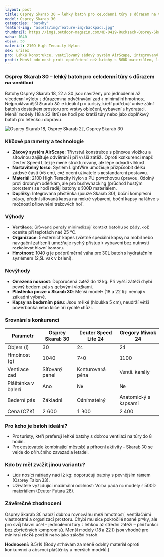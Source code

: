 ```yaml
---
layout: post
title: Osprey Skarab 30 – lehký batoh pro celodenní túry s důrazem na ventilaci
model: Osprey Skarab 30
categories: "batohy"
feature-img: "assets/img/feature-img/backpack.jpg"
thumbnail: https://img1.outdoor-magazin.com/OD-0419-Rucksack-Osprey-Skarab-30-Skimmer-28-png--169FullWidth-876401ca-1442187.png
vaha: 1040
objem: 30
material: 210D High Tenacity Nylon
sex: unisex
pro: Lehká konstrukce, ventilovaný zádový systém AirScape, integrovaný pláštěnka, variabilní organizace.
proti: Menší odolnost proti opotřebení než batohy s 500D materiálem, limitovaná nosnost pro těžké náklady.
---
```


### Osprey Skarab 30 – lehký batoh pro celodenní túry s důrazem na ventilaci
Batohy Osprey Skarab 18, 22 a 30 jsou navrženy pro jednodenní až vícedenní výlety s důrazem na odvětrávání zad a minimální hmotnost. Nejprodávanější Skarab 30 je ideální pro turisty, kteří potřebují univerzální batoh s dostatkem prostoru pro vrstvy oblečení, vybavení a hydrataci. Menší modely (18 a 22 litrů) se hodí pro kratší túry nebo jako doplňkový batoh pro leteckou dopravu. 

![Osprey Skarab 18, Osprey Skarab 22, Osprey Skarab 30](https://res.cloudinary.com/dvwv5cne3/image/fetch/w_auto,h_450,c_fill,g_auto,f_auto,q_auto/https://img1.outdoor-magazin.com/OD-0419-Rucksack-Osprey-Skarab-30-Skimmer-28-png--169FullWidth-876401ca-1442187.png)

### Klíčové parametry a technologie
- **Zádový systém AirScape**: Třívrstvá konstrukce s pěnovou vložkou a síťovinou zajišťuje odvětrání i při vyšší zátěži. Oproti konkurenci (např. Deuter Speed Lite) je méně strukturovaný, ale lépe odvádí vlhkost.
- **Nastavitelný torso**: Systém LightWire umožňuje přizpůsobit délku zádové části (±5 cm), což ocení uživatelé s nestandardní postavou.
- **Materiál**: 210D High Tenacity Nylon s PU povrchovou úpravou. Odolný proti drobným oděrkám, ale pro bushwhacking (průchod hustým porostem) se hodí raději batohy s 500D materiálem.
- **Doplňky**: Integrovaná pláštěnka (pouze Skarab 30), boční kompresní pásky, přední síťovaná kapsa na mokré vybavení, boční kapsy na láhve s možností připevnění trekových holí.

### Výhody
- **Ventilace**: Síťované panely minimalizují kontakt batohu se zády, což oceníte při teplotách nad 25 °C.
- **Organizace**: 5 externích kapes (včetně speciální kapsy na mobil nebo navigační zařízení) umožňuje rychlý přístup k vybavení bez nutnosti rozbalovat hlavní komoru.
- **Hmotnost**: 1040 g je podprůměrná váha pro 30L batoh s hydratačním systémem (2,5L vak v balení).

### Nevýhody
- **Omezená nosnost**: Doporučená zátěž do 12 kg. Při vyšší zátěži chybí pevný bederní pás s gelovými vložkami.
- **Pláštěnka pouze u Skarab 30**: Menší modely (18 a 22 l) ji nemají v základní výbavě.
- **Kapsy na bederním pásu**: Jsou mělké (hloubka 5 cm), neudrží větší powerbanka nebo klíče při rychlé chůzi.

### Srovnání s konkurencí
| Parametr           | Osprey Skarab 30 | Deuter Speed Lite 24 | Gregory Miwok 24     |
|---------------------|------------------|-----------------------|-----------------------|
| Objem (l)           | 30               | 24                    | 24                    |
| Hmotnost (g)        | 1040             | 740                   | 1100                  |
| Ventilace zad       | Síťovaný panel   | Konturovaná pěna      | Ventil. kanály        |
| Pláštěnka v balení  | Ano              | Ne                    | Ne                    |
| Bederní pás         | Základní         | Odnímatelný           | Anatomický s kapsami  |
| Cena (CZK)          | 2 600            | 1 900                 | 2 400                 |

### Pro koho je batoh ideální?
- Pro turisty, kteří preferují lehké batohy s dobrou ventilací na túry do 8 hodin.
- Pro cestovatele kombinující městské a přírodní aktivity – Skarab 30 se vejde do příručního zavazadla letadel.

### Kdo by měl zvážit jinou variantu?
- Lidé nosící náklady nad 12 kg: doporučuji batohy s pevnějším rámem (Osprey Talon 33).
- Uživatelé vyžadující maximální odolnost: Volba padá na modely s 500D materiálem (Deuter Futura 28).

### Závěrečné zhodnocení
Osprey Skarab 30 nabízí dobrou rovnováhu mezi hmotností, ventilačními vlastnostmi a organizací prostoru. Chybí mu sice pokročilé nosné prvky, ale pro svůj hlavní účel – jednodenní túry s lehkou až střední zátěží – plní funkci bez zbytečných kompromisů. Menší modely (18 a 22 l) jsou vhodné pro minimalistické použití nebo jako záložní batoh.

**Hodnocení:** 8.5/10 (Body strhávám za méně odolný materiál oproti konkurenci a absenci pláštěnky u menších modelů.)